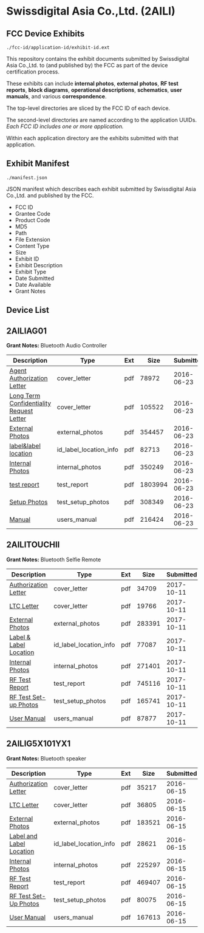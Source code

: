 # Swissdigital Asia Co.,Ltd. (2AILI)
## FCC Device Exhibits

```
./fcc-id/application-id/exhibit-id.ext
```

This repository contains the exhibit documents submitted by Swissdigital Asia Co.,Ltd. to (and published by) the FCC as part of the device certification process.

These exhibits can include **internal photos**, **external photos**, **RF test reports**, **block diagrams**, **operational descriptions**, **schematics**, **user manuals**, and various **correspondence**.

The top-level directories are sliced by the FCC ID of each device.

The second-level directories are named according to the application UUIDs. *Each FCC ID includes one or more application.*

Within each application directory are the exhibits submitted with that application. 

## Exhibit Manifest

```
./manifest.json
```

JSON manifest which describes each exhibit submitted by Swissdigital Asia Co.,Ltd. and published by the FCC.

- FCC ID
- Grantee Code
- Product Code
- MD5
- Path
- File Extension
- Content Type
- Size
- Exhibit ID
- Exhibit Description
- Exhibit Type
- Date Submitted
- Date Available
- Grant Notes

## Device List
## 2AILIAG01
**Grant Notes:** Bluetooth Audio Controller

| Description | Type | Ext | Size | Submitted | Available |
| ----------- | ---- | --- | ---- | --------- | --------- |
| [Agent Authorization Letter](2AILIAG01/aeede1c30885e56fb75008de1380036d/3038160.pdf) | cover_letter | pdf | 78972 | 2016-06-23 | 2016-06-23 |
| [Long Term Confidentiality Request Letter](2AILIAG01/aeede1c30885e56fb75008de1380036d/3038167.pdf) | cover_letter | pdf | 105522 | 2016-06-23 | 2016-06-23 |
| [External Photos](2AILIAG01/aeede1c30885e56fb75008de1380036d/3038164.pdf) | external_photos | pdf | 354457 | 2016-06-23 | 2016-06-23 |
| [label&label location](2AILIAG01/aeede1c30885e56fb75008de1380036d/3038166.pdf) | id_label_location_info | pdf | 82713 | 2016-06-23 | 2016-06-23 |
| [Internal Photos](2AILIAG01/aeede1c30885e56fb75008de1380036d/3038165.pdf) | internal_photos | pdf | 350249 | 2016-06-23 | 2016-06-23 |
| [test report](2AILIAG01/aeede1c30885e56fb75008de1380036d/3038161.pdf) | test_report | pdf | 1803994 | 2016-06-23 | 2016-06-23 |
| [Setup Photos](2AILIAG01/aeede1c30885e56fb75008de1380036d/3038171.pdf) | test_setup_photos | pdf | 308349 | 2016-06-23 | 2016-06-23 |
| [Manual](2AILIAG01/aeede1c30885e56fb75008de1380036d/3038168.pdf) | users_manual | pdf | 216424 | 2016-06-23 | 2016-06-23 |
## 2AILITOUCHII
**Grant Notes:** Bluetooth Selfie Remote

| Description | Type | Ext | Size | Submitted | Available |
| ----------- | ---- | --- | ---- | --------- | --------- |
| [Authorization Letter](2AILITOUCHII/6ae6ff4071ac3e227ce283fb808f11e3/3601485.pdf) | cover_letter | pdf | 34709 | 2017-10-11 | 2017-10-12 |
| [LTC Letter](2AILITOUCHII/6ae6ff4071ac3e227ce283fb808f11e3/3601486.pdf) | cover_letter | pdf | 19766 | 2017-10-11 | 2017-10-12 |
| [External Photos](2AILITOUCHII/6ae6ff4071ac3e227ce283fb808f11e3/3601488.pdf) | external_photos | pdf | 283391 | 2017-10-11 | 2017-10-12 |
| [Label & Label Location](2AILITOUCHII/6ae6ff4071ac3e227ce283fb808f11e3/3601495.pdf) | id_label_location_info | pdf | 77087 | 2017-10-11 | 2017-10-12 |
| [Internal Photos](2AILITOUCHII/6ae6ff4071ac3e227ce283fb808f11e3/3601499.pdf) | internal_photos | pdf | 271401 | 2017-10-11 | 2017-10-12 |
| [RF Test Report](2AILITOUCHII/6ae6ff4071ac3e227ce283fb808f11e3/3601507.pdf) | test_report | pdf | 745116 | 2017-10-11 | 2017-10-12 |
| [RF Test Set-up Photos](2AILITOUCHII/6ae6ff4071ac3e227ce283fb808f11e3/3601513.pdf) | test_setup_photos | pdf | 165741 | 2017-10-11 | 2017-10-12 |
| [User Manual](2AILITOUCHII/6ae6ff4071ac3e227ce283fb808f11e3/3601519.pdf) | users_manual | pdf | 87877 | 2017-10-11 | 2017-10-12 |
## 2AILIG5X101YX1
**Grant Notes:** Bluetooth speaker

| Description | Type | Ext | Size | Submitted | Available |
| ----------- | ---- | --- | ---- | --------- | --------- |
| [Authorization Letter](2AILIG5X101YX1/6d653b6440dc6a9e9f95135a106ee1d0/3028200.pdf) | cover_letter | pdf | 35217 | 2016-06-15 | 2016-06-15 |
| [LTC Letter](2AILIG5X101YX1/6d653b6440dc6a9e9f95135a106ee1d0/3028201.pdf) | cover_letter | pdf | 36805 | 2016-06-15 | 2016-06-15 |
| [External Photos](2AILIG5X101YX1/6d653b6440dc6a9e9f95135a106ee1d0/3028202.pdf) | external_photos | pdf | 183521 | 2016-06-15 | 2016-06-15 |
| [Label and Label Location](2AILIG5X101YX1/6d653b6440dc6a9e9f95135a106ee1d0/3028203.pdf) | id_label_location_info | pdf | 28621 | 2016-06-15 | 2016-06-15 |
| [Internal Photos](2AILIG5X101YX1/6d653b6440dc6a9e9f95135a106ee1d0/3028204.pdf) | internal_photos | pdf | 225297 | 2016-06-15 | 2016-06-15 |
| [RF Test Report](2AILIG5X101YX1/6d653b6440dc6a9e9f95135a106ee1d0/3028207.pdf) | test_report | pdf | 469407 | 2016-06-15 | 2016-06-15 |
| [RF Test Set-Up Photos](2AILIG5X101YX1/6d653b6440dc6a9e9f95135a106ee1d0/3028208.pdf) | test_setup_photos | pdf | 80075 | 2016-06-15 | 2016-06-15 |
| [User Manual](2AILIG5X101YX1/6d653b6440dc6a9e9f95135a106ee1d0/3028209.pdf) | users_manual | pdf | 167613 | 2016-06-15 | 2016-06-15 |
